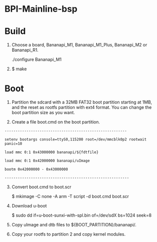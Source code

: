# BPI-Mainline-bsp

 # Build

  1. Choose a board, Bananapi_M1, Bananapi_M1_Plus, Bananapi_M2 or Bananapi_R1.

     ./configure Bananapi_M1 

  2. $ make


 # Boot

  1. Partition the sdcard with a 32MB FAT32 boot partition starting at 1MB, and the reset as rootfs partition with ext4 format. You can change the boot partition size as you want.

  2. Create a file boot.cmd on the boot partition.

    --------------------------------------------------------

    setenv bootargs console=ttyS0,115200 root=/dev/mmcblk0p2 rootwait panic=10

    load mmc 0:1 0x43000000 bananapi/${fdtfile}

    load mmc 0:1 0x42000000 bananapi/uImage

    bootm 0x42000000 - 0x43000000

    ---------------------------------------------------------

  3. Convert boot.cmd to boot.scr

     $ mkimage -C none -A arm -T script -d boot.cmd boot.scr

  4. Download u-boot 

     $ sudo dd if=u-boot-sunxi-with-spl.bin of=/dev/sdX bs=1024 seek=8

  5. Copy uImage and dtb files to ${BOOT_PARTITION}/bananapi/.

  6. Copy your rootfs to partition 2 and copy kernel modules.
